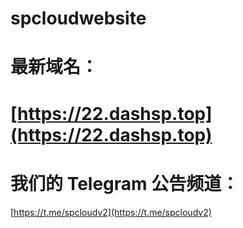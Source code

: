 # spcloudwebsite

# 最新域名：

# [https://22.dashsp.top](https://22.dashsp.top)

# 我们的 Telegram 公告频道：

[https://t.me/spcloudv2](https://t.me/spcloudv2)
